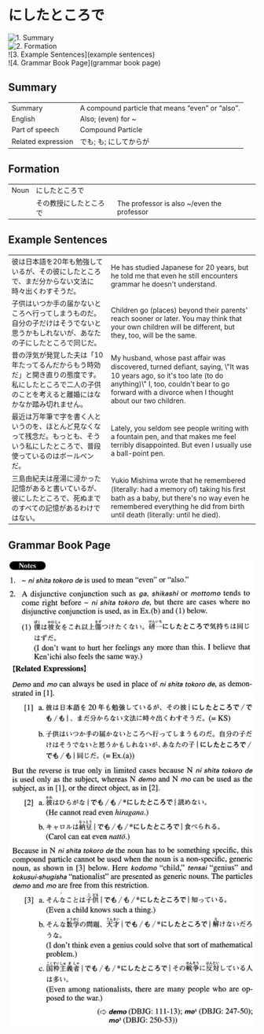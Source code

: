 # にしたところで

![1. Summary](summary)<br>
![2. Formation](formation)<br>
![3. Example Sentences](example sentences)<br>
![4. Grammar Book Page](grammar book page)<br>


## Summary

<table><tr>   <td>Summary</td>   <td>A compound particle that means “even” or “also”.</td></tr><tr>   <td>English</td>   <td>Also; (even) for ~</td></tr><tr>   <td>Part of speech</td>   <td>Compound Particle</td></tr><tr>   <td>Related expression</td>   <td>でも; も; にしてからが</td></tr></table>

## Formation

<table class="table"><tbody><tr class="tr head"><td class="td"><span class="bold">Noun</span></td><td class="td"><span class="concept">にしたところで</span></td><td class="td"></td></tr><tr class="tr"><td class="td"></td><td class="td"><span>その教授</span><span class="concept">にしたところで</span></td><td class="td"><span>The professor is also ~/even the professor</span></td></tr></tbody></table>

## Example Sentences

<table><tr>   <td>彼は日本語を20年も勉強しているが、その彼にしたところで、まだ分からない文法に時々出くわすそうだ。</td>   <td>He has studied Japanese for 20 years, but he told me that even he still encounters grammar he doesn't understand.</td></tr><tr>   <td>子供はいつか手の届かないところへ行ってしまうものだ。自分の子だけはそうでないと思うかもしれないが、あなたの子にしたところで同じだ。</td>   <td>Children go (places) beyond their parents' reach sooner or later. You may think that your own children will be different, but they, too, will be the same.</td></tr><tr>   <td>昔の浮気が発覚した夫は「10年たってるんだからもう時効だ」と開き直りの態度です。私にしたところで二人の子供のことを考えると離婚にはなかなか踏み切れません。</td>   <td>My husband, whose past affair was discovered, turned deﬁant, saying, \"It was 10 years ago, so it's too late (to do anything)\" I, too, couldn't bear to go forward with a divorce when I thought about our two children.</td></tr><tr>   <td>最近は万年筆で字を書く人というのを、ほとんど見なくなって残念だ。もっとも、そういう私にしたところで、普段使っているのはボールペンだ。</td>   <td>Lately, you seldom see people writing with a fountain pen, and that makes me feel terribly disappointed. But even I usually use a ball-point pen.</td></tr><tr>   <td>三島由紀夫は産湯に浸かった記憶があると書いているが、彼にしたところで、死ぬまでのすべての記憶があるわけではない。</td>   <td>Yukio Mishima wrote that he remembered (literally: had a memory of) taking his ﬁrst bath as a baby, but there's no way even he remembered everything he did from birth until death (literally: until he died).</td></tr></table>

## Grammar Book Page

![](../img/Advancedにしたところで.png)

